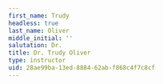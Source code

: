```yaml
---
first_name: Trudy
headless: true
last_name: Oliver
middle_initial: ''
salutation: Dr.
title: Dr. Trudy Oliver
type: instructor
uid: 28ae99ba-13ed-8884-62ab-f868c4f7c8cf
---
```

